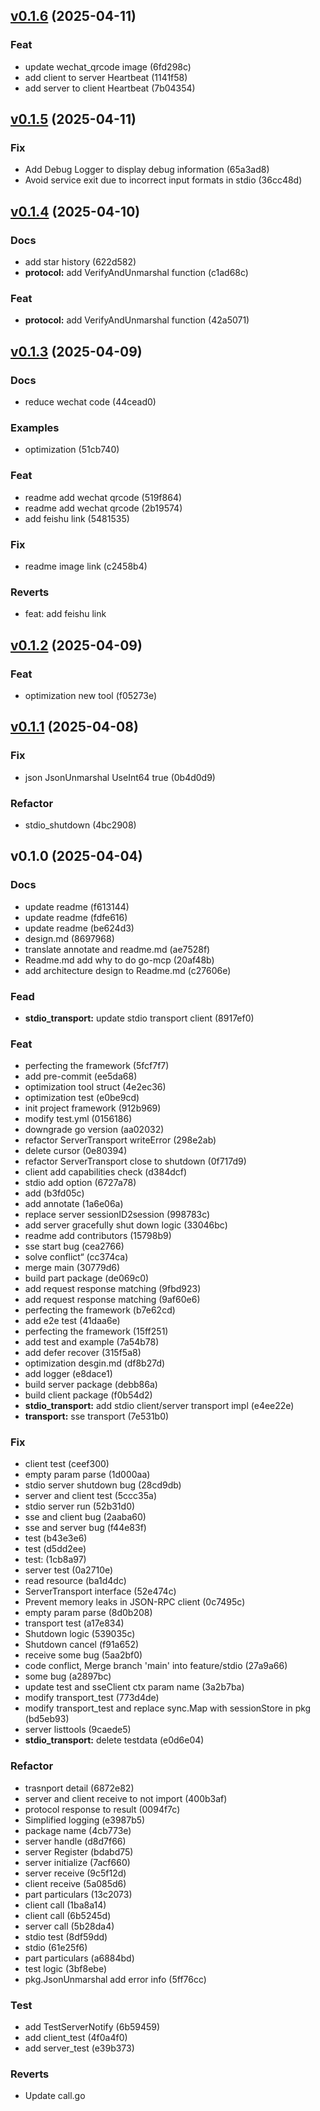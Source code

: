 
<a name="v0.1.6"></a>
## [v0.1.6](https://github.com/ThinkInAIXYZ/go-mcp/compare/v0.1.5...v0.1.6) (2025-04-11)

### Feat

*  update wechat_qrcode image (6fd298c)
*  add client to server Heartbeat (1141f58)
*  add server to client Heartbeat (7b04354)


<a name="v0.1.5"></a>
## [v0.1.5](https://github.com/ThinkInAIXYZ/go-mcp/compare/v0.1.4...v0.1.5) (2025-04-11)

### Fix

*  Add Debug Logger to display debug information (65a3ad8)
*  Avoid service exit due to incorrect input formats in stdio (36cc48d)


<a name="v0.1.4"></a>
## [v0.1.4](https://github.com/ThinkInAIXYZ/go-mcp/compare/v0.1.3...v0.1.4) (2025-04-10)

### Docs

*  add star history (622d582)
* **protocol:**  add VerifyAndUnmarshal function (c1ad68c)

### Feat

* **protocol:**  add VerifyAndUnmarshal function (42a5071)


<a name="v0.1.3"></a>
## [v0.1.3](https://github.com/ThinkInAIXYZ/go-mcp/compare/v0.1.2...v0.1.3) (2025-04-09)

### Docs

*  reduce wechat code (44cead0)

### Examples

*  optimization (51cb740)

### Feat

*  readme add wechat qrcode (519f864)
*  readme add wechat qrcode (2b19574)
*  add feishu link (5481535)

### Fix

*  readme image link (c2458b4)

### Reverts

* feat: add feishu link


<a name="v0.1.2"></a>
## [v0.1.2](https://github.com/ThinkInAIXYZ/go-mcp/compare/v0.1.1...v0.1.2) (2025-04-09)

### Feat

*  optimization new tool (f05273e)


<a name="v0.1.1"></a>
## [v0.1.1](https://github.com/ThinkInAIXYZ/go-mcp/compare/v0.1.0...v0.1.1) (2025-04-08)

### Fix

*  json JsonUnmarshal UseInt64 true (0b4d0d9)

### Refactor

*  stdio_shutdown (4bc2908)


<a name="v0.1.0"></a>
## v0.1.0 (2025-04-04)

### Docs

*  update readme (f613144)
*  update readme (fdfe616)
*  update readme (be624d3)
*  design.md (8697968)
*  translate annotate and readme.md (ae7528f)
*  Readme.md add why to do go-mcp (20af48b)
*  add architecture design to Readme.md (c27606e)

### Fead

* **stdio_transport:**  update stdio transport client (8917ef0)

### Feat

*  perfecting the framework (5fcf7f7)
*  add pre-commit (ee5da68)
*  optimization tool struct (4e2ec36)
*  optimization test (e0be9cd)
*  init project framework (912b969)
*  modify test.yml (0156186)
*  downgrade go version (aa02032)
*  refactor ServerTransport writeError (298e2ab)
*  delete cursor (0e80394)
*  refactor ServerTransport close to shutdown (0f717d9)
*  client add capabilities check (d384dcf)
*  stdio add option (6727a78)
*  add (b3fd05c)
*  add annotate (1a6e06a)
*  replace server sessionID2session (998783c)
*  add server gracefully shut down logic (33046bc)
*  readme add contributors (15798b9)
*  sse start bug (cea2766)
*  solve conflict“ (cc374ca)
*  merge main (30779d6)
*  build part package (de069c0)
*  add request response matching (9fbd923)
*  add request response matching (9af60e6)
*  perfecting the framework (b7e62cd)
*  add e2e test (41daa6e)
*  perfecting the framework (15ff251)
*  add test and example (7a54b78)
*  add defer recover (315f5a8)
*  optimization desgin.md (df8b27d)
*  add logger (e8dace1)
*  build server package (debb86a)
*  build client package (f0b54d2)
* **stdio_transport:**  add stdio client/server transport impl (e4ee22e)
* **transport:**  sse transport (7e531b0)

### Fix

*  client test (ceef300)
*  empty param parse (1d000aa)
*  stdio server shutdown bug (28cd9db)
*  server and client test (5ccc35a)
*  stdio server run (52b31d0)
*  sse and client bug (2aaba60)
*  sse and server bug (f44e83f)
*  test (b43e3e6)
*  test (d5dd2ee)
*  test: (1cb8a97)
*  server test (0a2710e)
*  read resource (ba1d4dc)
*  ServerTransport interface (52e474c)
*  Prevent memory leaks in JSON-RPC client (0c7495c)
*  empty param parse (8d0b208)
*  transport test (a17e834)
*  Shutdown logic (539035c)
*  Shutdown cancel (f91a652)
*  receive some bug (5aa2bf0)
*  code conflict, Merge branch 'main' into feature/stdio (27a9a66)
*  some bug (a2897bc)
*  update test and sseClient ctx param name (3a2b7ba)
*  modify transport_test (773d4de)
*  modify transport_test and replace sync.Map with sessionStore in pkg (bd5eb93)
*  server listtools (9caede5)
* **stdio_transport:**  delete testdata (e0d6e04)

### Refactor

*  trasnport detail (6872e82)
*  server and client receive to not import (400b3af)
*  protocol response to result (0094f7c)
*  Simplified logging (e3987b5)
*  package name (4cb773e)
*  server handle (d8d7f66)
*  server Register (bdabd75)
*  server initialize (7acf660)
*  server receive (9c5f12d)
*  client receive (5a085d6)
*  part particulars (13c2073)
*  client call (1ba8a14)
*  client call (6b5245d)
*  server call (5b28da4)
*  stdio test (8df59dd)
*  stdio (61e25f6)
*  part particulars (a6884bd)
*  test logic (3bf8ebe)
*  pkg.JsonUnmarshal add error info (5ff76cc)

### Test

*  add TestServerNotify (6b59459)
*  add client_test (4f0a4f0)
*  add server_test (e39b373)

### Reverts

* Update call.go

